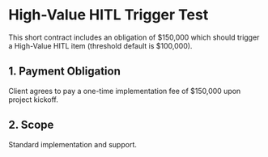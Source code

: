 # High-Value HITL Trigger Test

This short contract includes an obligation of $150,000 which should trigger a High-Value HITL item (threshold default is $100,000).

## 1. Payment Obligation

Client agrees to pay a one-time implementation fee of $150,000 upon project kickoff.

## 2. Scope

Standard implementation and support.